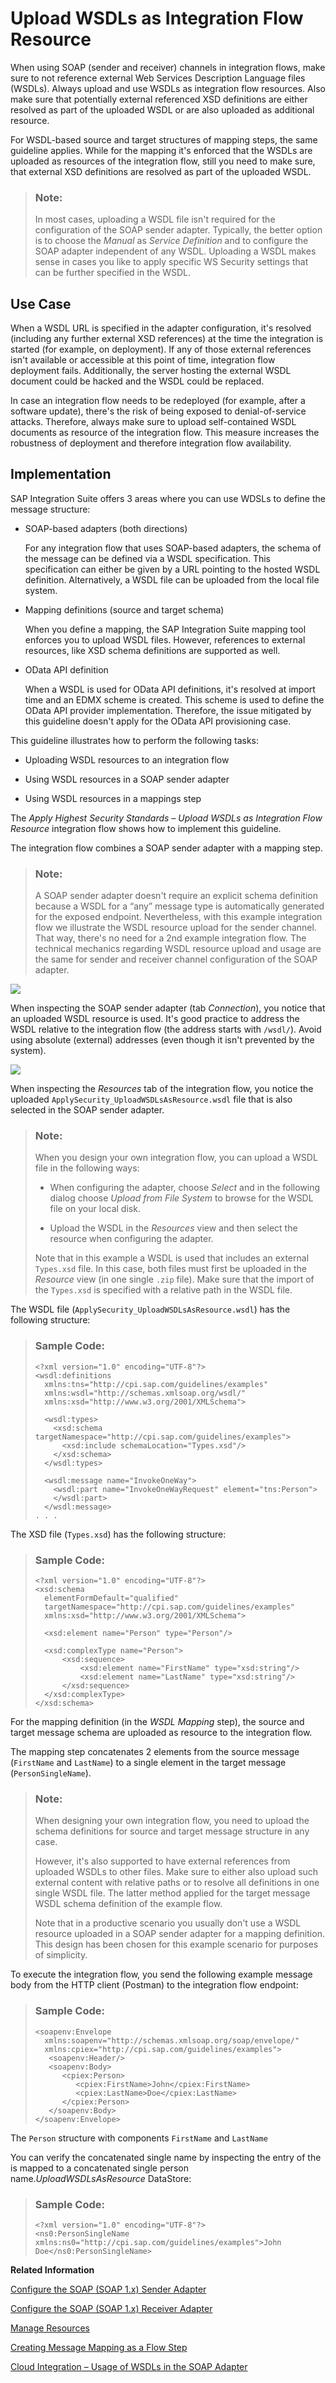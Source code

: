 <!-- loio9c22b39bbde4488e8ca7e362c241c2fe -->

# Upload WSDLs as Integration Flow Resource

When using SOAP \(sender and receiver\) channels in integration flows, make sure to not reference external Web Services Description Language files \(WSDLs\). Always upload and use WSDLs as integration flow resources. Also make sure that potentially external referenced XSD definitions are either resolved as part of the uploaded WSDL or are also uploaded as additional resource.

For WSDL-based source and target structures of mapping steps, the same guideline applies. While for the mapping it's enforced that the WSDLs are uploaded as resources of the integration flow, still you need to make sure, that external XSD definitions are resolved as part of the uploaded WSDL.

> ### Note:  
> In most cases, uploading a WSDL file isn't required for the configuration of the SOAP sender adapter. Typically, the better option is to choose the *Manual* as *Service Definition* and to configure the SOAP adapter independent of any WSDL. Uploading a WSDL makes sense in cases you like to apply specific WS Security settings that can be further specified in the WSDL.



<a name="loio9c22b39bbde4488e8ca7e362c241c2fe__section_dh3_jp5_dlb"/>

## Use Case

When a WSDL URL is specified in the adapter configuration, it's resolved \(including any further external XSD references\) at the time the integration is started \(for example, on deployment\). If any of those external references isn't available or accessible at this point of time, integration flow deployment fails. Additionally, the server hosting the external WSDL document could be hacked and the WSDL could be replaced.

In case an integration flow needs to be redeployed \(for example, after a software update\), there's the risk of being exposed to denial-of-service attacks. Therefore, always make sure to upload self-contained WSDL documents as resource of the integration flow. This measure increases the robustness of deployment and therefore integration flow availability.



<a name="loio9c22b39bbde4488e8ca7e362c241c2fe__section_dtx_vp5_dlb"/>

## Implementation

SAP Integration Suite offers 3 areas where you can use WDSLs to define the message structure:

-   SOAP-based adapters \(both directions\)

    For any integration flow that uses SOAP-based adapters, the schema of the message can be defined via a WSDL specification. This specification can either be given by a URL pointing to the hosted WSDL definition. Alternatively, a WSDL file can be uploaded from the local file system.

-   Mapping definitions \(source and target schema\)

    When you define a mapping, the SAP Integration Suite mapping tool enforces you to upload WSDL files. However, references to external resources, like XSD schema definitions are supported as well.

-   OData API definition

    When a WSDL is used for OData API definitions, it's resolved at import time and an EDMX scheme is created. This scheme is used to define the OData API provider implementation. Therefore, the issue mitigated by this guideline doesn't apply for the OData API provisioning case.


This guideline illustrates how to perform the following tasks:

-   Uploading WSDL resources to an integration flow

-   Using WSDL resources in a SOAP sender adapter

-   Using WSDL resources in a mappings step


The *Apply Highest Security Standards – Upload WSDLs as Integration Flow Resource* integration flow shows how to implement this guideline.

The integration flow combines a SOAP sender adapter with a mapping step.

> ### Note:  
> A SOAP sender adapter doesn't require an explicit schema definition because a WSDL for a “any” message type is automatically generated for the exposed endpoint. Nevertheless, with this example integration flow we illustrate the WSDL resource upload for the sender channel. That way, there's no need for a 2nd example integration flow. The technical mechanics regarding WSDL resource upload and usage are the same for sender and receiver channel configuration of the SOAP adapter.

![](images/Security_WSDL_Upload_d3780e1.png)

When inspecting the SOAP sender adapter \(tab *Connection*\), you notice that an uploaded WSDL resource is used. It's good practice to address the WSDL relative to the integration flow \(the address starts with `/wsdl/`\). Avoid using absolute \(external\) addresses \(even though it isn't prevented by the system\).

![](images/WSDL_SOAP_Adapter_50ee4cb.png)

When inspecting the *Resources* tab of the integration flow, you notice the uploaded `ApplySecurity_UploadWSDLsAsResource.wsdl` file that is also selected in the SOAP sender adapter.

> ### Note:  
> When you design your own integration flow, you can upload a WSDL file in the following ways:
> 
> -   When configuring the adapter, choose *Select* and in the following dialog choose *Upload from File System* to browse for the WSDL file on your local disk.
> 
> -   Upload the WSDL in the *Resources* view and then select the resource when configuring the adapter.
> 
> 
> Note that in this example a WSDL is used that includes an external `Types.xsd` file. In this case, both files must first be uploaded in the *Resource* view \(in one single `.zip` file\). Make sure that the import of the `Types.xsd` is specified with a relative path in the WSDL file.

The WSDL file \(`ApplySecurity_UploadWSDLsAsResource.wsdl`\) has the following structure:

> ### Sample Code:  
> ```
> <?xml version="1.0" encoding="UTF-8"?>
> <wsdl:definitions
> 	xmlns:tns="http://cpi.sap.com/guidelines/examples"
> 	xmlns:wsdl="http://schemas.xmlsoap.org/wsdl/"
> 	xmlns:xsd="http://www.w3.org/2001/XMLSchema">
>   
>   <wsdl:types>
>     <xsd:schema targetNamespace="http://cpi.sap.com/guidelines/examples">
>       <xsd:include schemaLocation="Types.xsd"/>
>     </xsd:schema>
>   </wsdl:types>
>   
>   <wsdl:message name="InvokeOneWay">
>     <wsdl:part name="InvokeOneWayRequest" element="tns:Person">
>     </wsdl:part>
>   </wsdl:message>
> . . .
> 
> ```

The XSD file \(`Types.xsd`\) has the following structure:

> ### Sample Code:  
> ```
> <?xml version="1.0" encoding="UTF-8"?>
> <xsd:schema 
> 	elementFormDefault="qualified"
> 	targetNamespace="http://cpi.sap.com/guidelines/examples"
> 	xmlns:xsd="http://www.w3.org/2001/XMLSchema">
> 
> 	<xsd:element name="Person" type="Person"/>
> 
> 	<xsd:complexType name="Person">
> 		<xsd:sequence>
> 			<xsd:element name="FirstName" type="xsd:string"/>
> 			<xsd:element name="LastName" type="xsd:string"/>
> 		</xsd:sequence>
> 	</xsd:complexType>
> </xsd:schema>
> 
> ```

For the mapping definition \(in the *WSDL Mapping* step\), the source and target message schema are uploaded as resource to the integration flow.

The mapping step concatenates 2 elements from the source message \(`FirstName` and `LastName`\) to a single element in the target message \(`PersonSingleName`\).

> ### Note:  
> When designing your own integration flow, you need to upload the schema definitions for source and target message structure in any case.
> 
> However, it's also supported to have external references from uploaded WSDLs to other files. Make sure to either also upload such external content with relative paths or to resolve all definitions in one single WSDL file. The latter method applied for the target message WSDL schema definition of the example flow.
> 
> Note that in a productive scenario you usually don't use a WSDL resource uploaded in a SOAP sender adapter for a mapping definition. This design has been chosen for this example scenario for purposes of simplicity.

To execute the integration flow, you send the following example message body from the HTTP client \(Postman\) to the integration flow endpoint:

> ### Sample Code:  
> ```
> <soapenv:Envelope
> 	xmlns:soapenv="http://schemas.xmlsoap.org/soap/envelope/" 
> 	xmlns:cpiex="http://cpi.sap.com/guidelines/examples">
>    <soapenv:Header/>
>    <soapenv:Body>
>       <cpiex:Person>
>          <cpiex:FirstName>John</cpiex:FirstName>
>          <cpiex:LastName>Doe</cpiex:LastName>
>       </cpiex:Person>
>    </soapenv:Body>
> </soapenv:Envelope>
> 
> ```

The `Person` structure with components `FirstName` and `LastName`

You can verify the concatenated single name by inspecting the entry of the is mapped to a concatenated single person name.*UploadWSDLsAsResource* DataStore:

> ### Sample Code:  
> ```
> <?xml version="1.0" encoding="UTF-8"?>
> <ns0:PersonSingleName xmlns:ns0="http://cpi.sap.com/guidelines/examples">John Doe</ns0:PersonSingleName>
> 
> ```

**Related Information**  


[Configure the SOAP \(SOAP 1.x\) Sender Adapter](configure-the-soap-soap-1-x-sender-adapter-a178913.md "The SOAP (SOAP 1.x) sender adapter enables a SAP BTP tenant to exchange messages with a sender system that supports Simple Object Access Protocol (SOAP) 1.1 and 1.2.")

[Configure the SOAP \(SOAP 1.x\) Receiver Adapter](configure-the-soap-soap-1-x-receiver-adapter-57f7b34.md "The SOAP (SOAP 1.x) receiver adapter enables a SAP BTP tenant to exchange messages with a receiver system that supports Simple Object Access Protocol (SOAP) 1.1.")

[Manage Resources](manage-resources-b5968b2.md "")

[Creating Message Mapping as a Flow Step](creating-message-mapping-as-a-flow-step-3d5cb7f.md "")

[Cloud Integration – Usage of WSDLs in the SOAP Adapter](https://blogs.sap.com/2018/06/28/cloud-integration-usage-of-wsdls-in-the-soap-adapter/)

